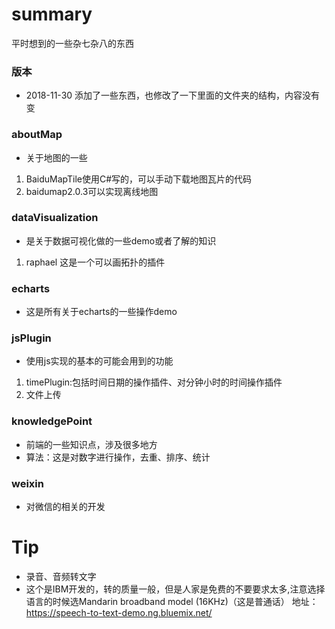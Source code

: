 # summary
平时想到的一些杂七杂八的东西
### 版本
 * 2018-11-30 添加了一些东西，也修改了一下里面的文件夹的结构，内容没有变
### aboutMap
  * 关于地图的一些
   1. BaiduMapTile使用C#写的，可以手动下载地图瓦片的代码
   2. baidumap2.0.3可以实现离线地图
### dataVisualization
  * 是关于数据可视化做的一些demo或者了解的知识
   1. raphael 这是一个可以画拓扑的插件
### echarts
  * 这是所有关于echarts的一些操作demo
### jsPlugin
  * 使用js实现的基本的可能会用到的功能
   1. timePlugin:包括时间日期的操作插件、对分钟小时的时间操作插件
   2. 文件上传
### knowledgePoint
  * 前端的一些知识点，涉及很多地方
  * 算法：这是对数字进行操作，去重、排序、统计 
### weixin
  * 对微信的相关的开发
# Tip
 * 录音、音频转文字
  * 这个是IBM开发的，转的质量一般，但是人家是免费的不要要求太多,注意选择语言的时候选Mandarin broadband model (16KHz)（这是普通话） 地址：https://speech-to-text-demo.ng.bluemix.net/

